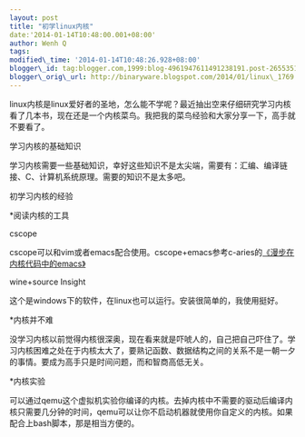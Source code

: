```yaml
--- 
layout: post 
title: "初学linux内核" 
date:'2014-01-14T10:48:00.001+08:00' 
author: Wenh Q
tags:
modified\_time: '2014-01-14T10:48:26.928+08:00' 
blogger\_id: tag:blogger.com,1999:blog-4961947611491238191.post-2655351470856714209
blogger\_orig\_url: http://binaryware.blogspot.com/2014/01/linux\_1769.html
---
```

linux内核是linux爱好者的圣地，怎么能不学呢？最近抽出空来仔细研究学习内核看了几本书，现在还是一个内核菜鸟。我把我的菜鸟经验和大家分享一下，高手就不要看了。



学习内核的基础知识



学习内核需要一些基础知识，幸好这些知识不是太尖端，需要有：汇编、编译链接、C、计算机系统原理。需要的知识不是太多吧。



初学习内核的经验






*阅读内核的工具



cscope



cscope可以和vim或者emacs配合使用。cscope+emacs参考c-aries的[《漫步在内核代码中的emacs》](http://www.linuxeden.com/html/softuse/20090802/67136.html)



wine+source Insight



这个是windows下的软件，在linux也可以运行。安装很简单的，我使用挺好。






*内核并不难



没学习内核以前觉得内核很深奥，现在看来就是吓唬人的，自己把自己吓住了。学习内核困难之处在于内核太大了，要熟记函数、数据结构之间的关系不是一朝一夕的事情。要成为高手只是时间问题，而和智商高低无关。




*内核实验



可以通过qemu这个虚拟机实验你编译的内核。去掉内核中不需要的驱动后编译内核只需要几分钟的时间，qemu可以让你不启动机器就使用你自定义的内核。如果配合上bash脚本，那是相当方便的。
